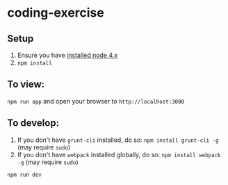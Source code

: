 # coding-exercise

## Setup

1. Ensure you have [installed node 4.x](https://nodejs.org/en/)
2. `npm install`

## To view:

`npm run app` and open your browser to `http://localhost:3000`

## To develop:

1. If you don't have `grunt-cli` installed, do so: `npm install grunt-cli -g` (may require `sudo`)
2. If you don't have `webpack` installed globally, do so: `npm install webpack -g` (may require `sudo`)

`npm run dev`